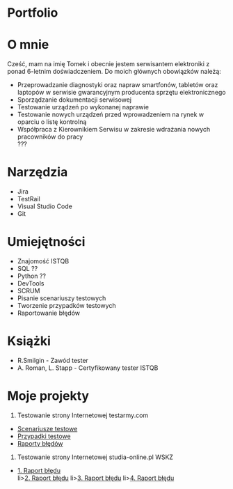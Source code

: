 # Portfolio

<h1>O mnie</h1>
Cześć, mam na imię Tomek i obecnie jestem serwisantem elektroniki z ponad 6-letnim doświadczeniem. Do moich głównych obowiązków należą: <ul>
<li>Przeprowadzanie diagnostyki oraz napraw smartfonów, tabletów oraz laptopów w serwisie gwarancyjnym producenta sprzętu elektronicznego</li>
<li>Sporządzanie dokumentacji serwisowej </li>
<li>Testowanie urządzeń po wykonanej naprawie </li>
<li>Testowanie nowych urządzeń przed wprowadzeniem na rynek w oparciu o listę kontrolną </li>
<li>Współpraca z Kierownikiem Serwisu w zakresie wdrażania nowych pracowników do pracy </li>
???</ul>

<h1>Narzędzia</h1>
<ul>
<li>Jira </li> 
<li>TestRail </li>
<li>Visual Studio Code </li>
<li>Git </li>
</ul>

<h1>Umiejętności</h1>
<ul>
<li>Znajomość ISTQB </li> 
<li>SQL ??</li>
<li>Python ?? </li>
<li>DevTools </li>
<li>SCRUM </li> 
<li>Pisanie scenariuszy testowych </li>
<li>Tworzenie przypadków testowych </li>
<li>Raportowanie błędów </li>
</ul>

<h1>Książki</h1>
<ul>
<li>R.Smilgin - Zawód tester </li>
<li>A. Roman, L. Stapp - Certyfikowany tester ISTQB </li>
</ul>

<h1>Moje projekty</h1>
<ol>
<li>Testowanie strony Internetowej testarmy.com</li>
</ol>
<ul>
<li><a href="https://docs.google.com/spreadsheets/d/1PTwKa9PpbUowTkgXR9_EAGmyGmlhmdknsHo82p7C5Os/edit#gid=0" target="_blank" rel="noopener noreferrer">Scenariusze testowe</a> </li>
<li><a href="https://docs.google.com/spreadsheets/d/1PTwKa9PpbUowTkgXR9_EAGmyGmlhmdknsHo82p7C5Os/edit#gid=1259240765" target="_blank" rel="noopener noreferrer">Przypadki testowe</a> </li>
<li><a href="https://docs.google.com/document/d/10AaW_0m_LiWHRHeG08x3bo4cT_qYHh5lb_hY4_QxNIs/edit" target="_blank" rel="noopener noreferrer">Raporty błędów</a>
</ul>

<ol>
<li>Testowanie strony Internetowej studia-online.pl WSKZ</li>
</ol>
<ul>
<li><a href="https://docs.google.com/document/d/1_P3IAIji1z9UxMO6f7m10kqpvJowCAU7/edit?usp=sharing&ouid=111023701188671303108&rtpof=true&sd=true" target="_blank" rel="noopener noreferrer">1. Raport błędu</a> </li>
li><a href="https://docs.google.com/document/d/1l8TubWDPQFpTVEW_Ot80tSbqP7ZyTfJF/edit?usp=drive_link&ouid=111023701188671303108&rtpof=true&sd=true" target="_blank" rel="noopener noreferrer">2. Raport błędu</a> </li>
li><a href="https://docs.google.com/document/d/1q-udz9nClvgZBOnj_9GS2sqAoSkYiTub/edit?usp=sharing&ouid=111023701188671303108&rtpof=true&sd=true" target="_blank" rel="noopener noreferrer">3. Raport błędu</a> </li>
li><a href="https://docs.google.com/document/d/1FhITIfUvfpjVkIi06A2kKMqs1XUF0Q8v/edit?usp=sharing&ouid=111023701188671303108&rtpof=true&sd=true" target="_blank" rel="noopener noreferrer">4. Raport błędu</a> </li>
</ul>
